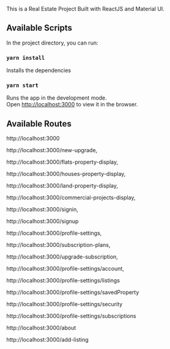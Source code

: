 This is a Real Estate Project Built with ReactJS and Material UI.

## Available Scripts

In the project directory, you can run:

### `yarn install`

Installs the dependencies<br />

### `yarn start`

Runs the app in the development mode.<br />
Open [http://localhost:3000](http://localhost:3000) to view it in the browser.

## Available Routes

http://localhost:3000

http://localhost:3000/new-upgrade,

http://localhost:3000/flats-property-display,  

http://localhost:3000/houses-property-display,

http://localhost:3000/land-property-display, 

http://localhost:3000/commercial-projects-display, 

http://localhost:3000/signin,

http://localhost:3000/signup

http://localhost:3000/profile-settings,

http://localhost:3000/subscription-plans,

http://localhost:3000/upgrade-subscription,

http://localhost:3000/profile-settings/account,

http://localhost:3000/profile-settings/listings

http://localhost:3000/profile-settings/savedProperty

http://localhost:3000/profile-settings/security

http://localhost:3000/profile-settings/subscriptions

http://localhost:3000/about

http://localhost:3000/add-listing



